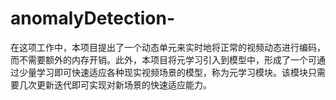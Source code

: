 # anomalyDetection-
在这项工作中，本项目提出了一个动态单元来实时地将正常的视频动态进行编码，而不需要额外的内存开销。此外，本项目将元学习引入到模型中，形成了一个可通过少量学习即可快速适应各种现实视频场景的模型，称为元学习模块。该模块只需要几次更新迭代即可实现对新场景的快速适应能力。
